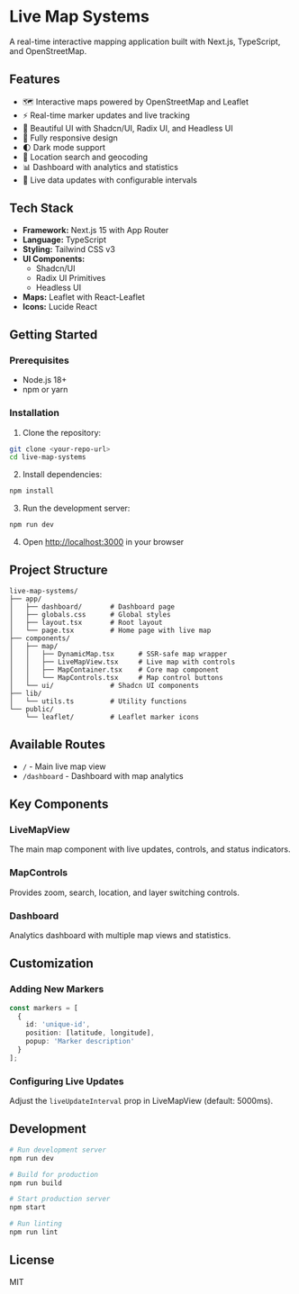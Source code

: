 # Live Map Systems

A real-time interactive mapping application built with Next.js, TypeScript, and OpenStreetMap.

## Features

- 🗺️ Interactive maps powered by OpenStreetMap and Leaflet
- ⚡ Real-time marker updates and live tracking
- 🎨 Beautiful UI with Shadcn/UI, Radix UI, and Headless UI
- 📱 Fully responsive design
- 🌓 Dark mode support
- 📍 Location search and geocoding
- 📊 Dashboard with analytics and statistics
- 🔄 Live data updates with configurable intervals

## Tech Stack

- **Framework:** Next.js 15 with App Router
- **Language:** TypeScript
- **Styling:** Tailwind CSS v3
- **UI Components:** 
  - Shadcn/UI
  - Radix UI Primitives
  - Headless UI
- **Maps:** Leaflet with React-Leaflet
- **Icons:** Lucide React

## Getting Started

### Prerequisites

- Node.js 18+ 
- npm or yarn

### Installation

1. Clone the repository:
```bash
git clone <your-repo-url>
cd live-map-systems
```

2. Install dependencies:
```bash
npm install
```

3. Run the development server:
```bash
npm run dev
```

4. Open [http://localhost:3000](http://localhost:3000) in your browser

## Project Structure

```
live-map-systems/
├── app/
│   ├── dashboard/       # Dashboard page
│   ├── globals.css      # Global styles
│   ├── layout.tsx       # Root layout
│   └── page.tsx         # Home page with live map
├── components/
│   ├── map/
│   │   ├── DynamicMap.tsx      # SSR-safe map wrapper
│   │   ├── LiveMapView.tsx     # Live map with controls
│   │   ├── MapContainer.tsx    # Core map component
│   │   └── MapControls.tsx     # Map control buttons
│   └── ui/              # Shadcn UI components
├── lib/
│   └── utils.ts         # Utility functions
└── public/
    └── leaflet/         # Leaflet marker icons
```

## Available Routes

- `/` - Main live map view
- `/dashboard` - Dashboard with map analytics

## Key Components

### LiveMapView
The main map component with live updates, controls, and status indicators.

### MapControls
Provides zoom, search, location, and layer switching controls.

### Dashboard
Analytics dashboard with multiple map views and statistics.

## Customization

### Adding New Markers
```typescript
const markers = [
  {
    id: 'unique-id',
    position: [latitude, longitude],
    popup: 'Marker description'
  }
];
```

### Configuring Live Updates
Adjust the `liveUpdateInterval` prop in LiveMapView (default: 5000ms).

## Development

```bash
# Run development server
npm run dev

# Build for production
npm run build

# Start production server
npm start

# Run linting
npm run lint
```

## License

MIT
